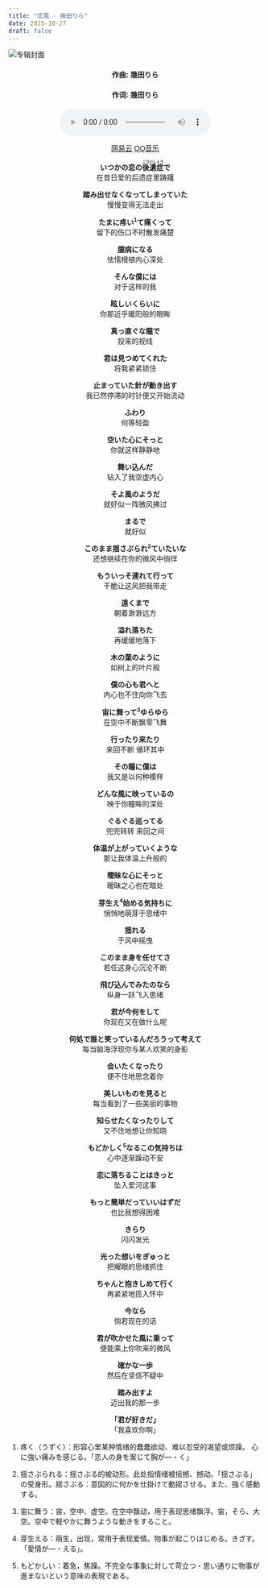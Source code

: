 ```yaml
--- 
title: "恋風 - 幾田りら"
date: 2025-10-27
draft: false
---
```


![专辑封面](image/koikaze.jpg)

<center style="font-family: 'Microsoft YaHei', 'Yu Gothic', 'Meiryo', 'MS PGothic', sans-serif;">

#### 作曲: 幾田りら
#### 作词: 幾田りら

<audio controls src="/music/koikaze.mp3"></audio>

<div class="music-buttons">
  <a href="https://music.163.com/song?id=2690100940">网易云</a>
  <a href="https://y.qq.com/n/ryqq/songDetail/000FE7Xu21Oncj">QQ音乐</a>
</div>

**いつかの恋の<ruby>後遺症<rt>こういしょう</ruby>で**  
在昔日爱的后遗症里踌躇


**踏み出せなくなってしまっていた**  
慢慢变得无法走出

**たまに疼い<sup>1</sup>て痛くって**  
留下的伤口不时散发痛楚

**臆病になる**  
怯懦根植内心深处

**そんな僕には**  
对于这样的我

**眩しいくらいに**  
你那近乎暖阳般的眼眸

**真っ直ぐな瞳で**  
投来的视线

**君は見つめてくれた**  
将我紧紧锁住

**止まっていた針が動き出す**  
我已然停滞的时针便又开始流动

**ふわり**  
何等轻盈

**空いた心にそっと**  
你就这样静静地

**舞い込んだ**  
钻入了我空虚内心

**そよ風のようだ**  
就好似一阵微风拂过

**まるで**  
就好似

**このまま揺さぶられ<sup>2</sup>ていたいな**  
还想继续在你的微风中徜徉

**もういっそ連れて行って**  
干脆让这风把我带走

**遠くまで**  
朝着渺渺远方

**溢れ落ちた**  
再缓缓地落下

**木の葉のように**  
如树上的叶片般

**僕の心も君へと**  
内心也不住向你飞去

**宙に舞って<sup>3</sup>ゆらゆら**  
在空中不断飘零飞舞

**行ったり来たり**  
来回不断 循环其中

**その瞳に僕は**  
我又是以何种模样

**どんな風に映っているの**  
映于你瞳眸的深处

**ぐるぐる巡ってる**  
兜兜转转 来回之间

**体温が上がっていくような**  
那让我体温上升般的

**曖昧な心にそっと**  
暧昧之心也在暗处

**芽生え<sup>4</sup>始める気持ちに**  
悄悄地萌芽于思绪中

**揺れる**  
于风中摇曳

**このまま身を任せてさ**  
若任这身心沉沦不断

**飛び込んでみたのなら**  
纵身一跃飞入思绪

**君が今何をして**  
你现在又在做什么呢

**何処で誰と笑っているんだろうって考えて**  
每当脑海浮现你与某人欢笑的身影

**会いたくなったり**  
便不住地思念着你

**美しいものを見ると**  
每当看到了一些美丽的事物

**知らせたくなったりして**  
又不住地想让你知晓

**もどかしく<sup>5</sup>なるこの気持ちは**  
心中逐渐躁动不安

**恋に落ちることはきっと**  
坠入爱河这事

**もっと簡単だっていいはずだ**  
也比我想得困难

**きらり**  
闪闪发光

**光った想いをぎゅっと**  
把耀眼的思绪抓住

**ちゃんと抱きしめて行く**  
再紧紧地揽入怀中

**今なら**  
倘若现在的话

**君が吹かせた風に乗って**  
便能乘上你吹来的微风

**確かな一歩**  
然后在坚信不疑中

**踏み出すよ**  
迈出我的那一步

**「君が好きだ」**  
「我喜欢你啊」
</center>

1. 疼く（うずく）：形容心里某种情绪的蠢蠢欲动、难以忍受的渴望或烦躁。 心に強い痛みを感じる。「恋人の身を案じて胸が—・く」

2. 揺さぶられる：揺さぶる的被动形。此处指情绪被摇撼、撼动。「揺さぶる」の受身形。揺さぶる：意図的に何かを仕掛けて動揺させる。また、強く感動する。

3. 宙に舞う：宙，空中、虚空。在空中飘动，用于表现思绪飘浮。宙，そら、大空。空中で軽やかに舞うような動きをすること。

4. 芽生える：萌生，出现，常用于表现爱情。物事が起こりはじめる。きざす。「愛情が—・える」。

5. もどかしい：着急，焦躁。不完全な事象に対して苛立つ・思い通りに物事が進まないという意味の表現である。

